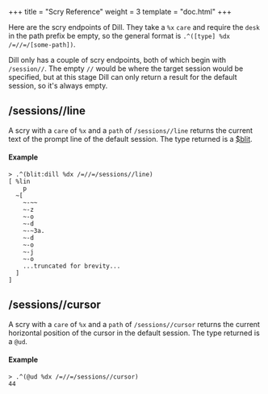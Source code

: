 +++
title = "Scry Reference"
weight = 3
template = "doc.html"
+++

Here are the scry endpoints of Dill. They take a `%x` `care` and require the `desk` in the path prefix be empty, so the general format is `.^([type] %dx /=//=/[some-path])`.

Dill only has a couple of scry endpoints, both of which begin with `/session//`. The empty `//` would be where the target session would be specified, but at this stage Dill can only return a result for the default session, so it's always empty.

## /sessions//line

A scry with a `care` of `%x` and a `path` of `/sessions//line` returns the current text of the prompt line of the default session. The type returned is a [$blit](/docs/arvo/dill/data-types#blit).

#### Example

```
> .^(blit:dill %dx /=//=/sessions//line)
[ %lin
    p
  ~[
    ~-~~
    ~-z
    ~-o
    ~-d
    ~-~3a.
    ~-d
    ~-o
    ~-j
    ~-o
    ...truncated for brevity...
  ]
]
```

## /sessions//cursor

A scry with a `care` of `%x` and a `path` of `/sessions//cursor` returns the current horizontal position of the cursor in the default session. The type returned is a `@ud`.

#### Example

```
> .^(@ud %dx /=//=/sessions//cursor)
44
```
